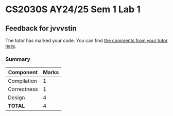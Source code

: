 # CS2030S AY24/25 Sem 1 Lab 1
## Feedback for jvvvstin

The tutor has marked your code. You can find [the comments from your tutor here](https://www.github.com/nus-cs2030s-2425-s1/ex1-jvvvstin/commit/ae42a1520fde7477a48abb9b241bd5f7b63c6fe5).
### Summary

| Component | Marks |
|-----------|-------|
| Compilation | 1 |
| Correctness | 1 |
| Design | 4 |
| **TOTAL** | 4 |
